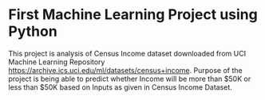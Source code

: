 # First Machine Learning Project using Python
This project is analysis of Census Income dataset downloaded from UCI Machine Learning Repository https://archive.ics.uci.edu/ml/datasets/census+income.
Purpose of the project is being able to predict whether Income will be more than $50K or less than $50K based on Inputs  as given in Census Income Dataset.
